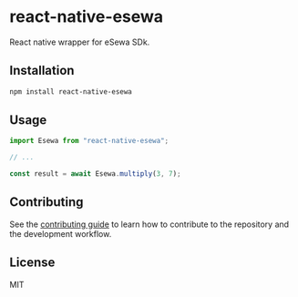 # react-native-esewa

React native wrapper for eSewa SDk.

## Installation

```sh
npm install react-native-esewa
```

## Usage

```js
import Esewa from "react-native-esewa";

// ...

const result = await Esewa.multiply(3, 7);
```

## Contributing

See the [contributing guide](CONTRIBUTING.md) to learn how to contribute to the repository and the development workflow.

## License

MIT
